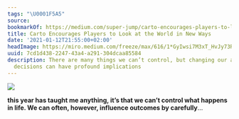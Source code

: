 ```yaml
---
tags: "\U0001F5A5"
source:
bookmarkOf: https://medium.com/super-jump/carto-encourages-players-to-look-at-the-world-in-new-ways-6b046867805f
title: Carto Encourages Players to Look at the World in New Ways
date: '2021-01-12T21:55:00+02:00'
headImage: https://miro.medium.com/freeze/max/616/1*GyIwsi7M3xT_HvJy73R-kA.gif
uuid: 7cd1d438-2247-43a4-a291-304dcaa85584
description: There are many things we can’t control, but changing our attitudes and
  decisions can have profound implications
---
```


![](https://miro.medium.com/max/1400/1*1njng6YplHd_HsUCI026zQ.png)

**this year has taught me anything, it’s that we can’t control what happens in life. We can often, however, influence outcomes by carefully**…